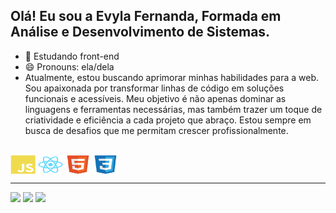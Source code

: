 ## Olá! Eu sou a Evyla Fernanda, Formada em Análise e Desenvolvimento de Sistemas.
- 🌱 Estudando front-end
- 😄 Pronouns: ela/dela
- Atualmente, estou buscando aprimorar minhas habilidades para a web. Sou apaixonada por transformar linhas de código em soluções funcionais e acessíveis. Meu objetivo é não apenas dominar as linguagens e ferramentas necessárias, mas também trazer um toque de criatividade e eficiência a cada projeto que abraço. Estou sempre em busca de desafios que me permitam crescer profissionalmente.

<div style="display: inline_block"><br>
  <img align="center" alt="evyla-Js" height="30" width="40" src="https://raw.githubusercontent.com/devicons/devicon/master/icons/javascript/javascript-plain.svg">
  <img align="center" alt="evyla-React" height="30" width="40" src="https://raw.githubusercontent.com/devicons/devicon/master/icons/react/react-original.svg">
  <img align="center" alt="evyla-HTML" height="30" width="40" src="https://raw.githubusercontent.com/devicons/devicon/master/icons/html5/html5-original.svg">
  <img align="center" alt="evyla-CSS" height="30" width="40" src="https://raw.githubusercontent.com/devicons/devicon/master/icons/css3/css3-original.svg">
</div>

<hr>

<div> 
  <a href="" target="_blank"><img src="https://img.shields.io/badge/Discord-7289DA?style=for-the-badge&logo=discord&logoColor=white" target="_blank"></a> 
  <a href="mailto:evyllafernanda0@gmail.com"><img src="https://img.shields.io/badge/-Gmail-%23333?style=for-the-badge&logo=gmail&logoColor=white" target="_blank"></a>
  <a href="evyla-fernanda-bezerra-2a6688282" target="_blank"><img src="https://img.shields.io/badge/-LinkedIn-%230077B5?style=for-the-badge&logo=linkedin&logoColor=white" target="_blank"></a> 
</div>
